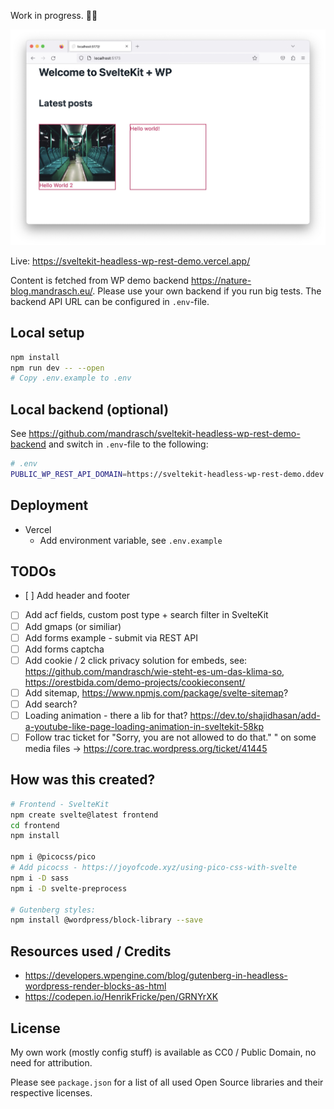 Work in progress. 👨‍💻

![Screenshot current status, headline and two posts displayed, one with featured image](screenshot.jpg?raw=true)

Live: https://sveltekit-headless-wp-rest-demo.vercel.app/

Content is fetched from WP demo backend https://nature-blog.mandrasch.eu/. Please use your own backend if you run big tests. The backend API URL can be configured in `.env`-file.

## Local setup

```bash
npm install
npm run dev -- --open
# Copy .env.example to .env
```

## Local backend (optional)

See https://github.com/mandrasch/sveltekit-headless-wp-rest-demo-backend and switch in `.env`-file to the following:

```bash
# .env
PUBLIC_WP_REST_API_DOMAIN=https://sveltekit-headless-wp-rest-demo.ddev.site
```

## Deployment

- Vercel
  - Add environment variable, see `.env.example`

## TODOs

- [ ] Add header and footer
- [ ] Add acf fields, custom post type + search filter in SvelteKit
- [ ] Add gmaps (or similiar)
- [ ] Add forms example - submit via REST API
- [ ] Add forms captcha
- [ ] Add cookie / 2 click privacy solution for embeds, see: https://github.com/mandrasch/wie-steht-es-um-das-klima-so, https://orestbida.com/demo-projects/cookieconsent/
- [ ] Add sitemap, https://www.npmjs.com/package/svelte-sitemap?
- [ ] Add search?
- [ ] Loading animation - there a lib for that? https://dev.to/shajidhasan/add-a-youtube-like-page-loading-animation-in-sveltekit-58kp
- [ ] Follow trac ticket for "Sorry, you are not allowed to do that."
      " on some media files -> https://core.trac.wordpress.org/ticket/41445

## How was this created?

```bash
# Frontend - SvelteKit
npm create svelte@latest frontend
cd frontend
npm install

npm i @picocss/pico
# Add picocss - https://joyofcode.xyz/using-pico-css-with-svelte
npm i -D sass
npm i -D svelte-preprocess

# Gutenberg styles:
npm install @wordpress/block-library --save
```

## Resources used / Credits

- https://developers.wpengine.com/blog/gutenberg-in-headless-wordpress-render-blocks-as-html
- https://codepen.io/HenrikFricke/pen/GRNYrXK

## License

My own work (mostly config stuff) is available as CC0 / Public Domain, no need for attribution.

Please see `package.json` for a list of all used Open Source libraries and their respective licenses.
